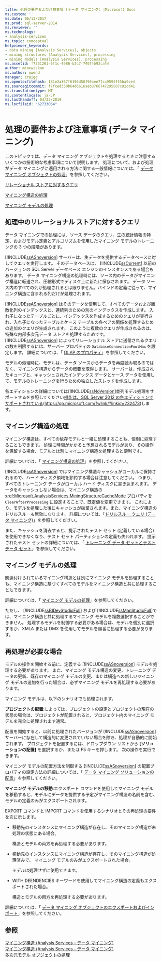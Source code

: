 ```yaml
---
title: 処理の要件および注意事項 (データ マイニング) |Microsoft Docs
ms.custom: ''
ms.date: 06/13/2017
ms.prod: sql-server-2014
ms.reviewer: ''
ms.technology:
- analysis-services
ms.topic: conceptual
helpviewer_keywords:
- data mining [Analysis Services], objects
- mining structures [Analysis Services], processing
- mining models [Analysis Services], processing
ms.assetid: f7331261-6f1c-4986-b2c7-740f4b92ca44
author: minewiskan
ms.author: owend
manager: craigg
ms.openlocfilehash: 181e2a367f6196d50f90aee77ca9590f55ba0ce4
ms.sourcegitcommit: f7fced330b64d6616aeb8766747295807c92dd41
ms.translationtype: MT
ms.contentlocale: ja-JP
ms.lasthandoff: 04/23/2019
ms.locfileid: "62733064"
---
```

# <a name="processing-requirements-and-considerations-data-mining"></a>処理の要件および注意事項 (データ マイニング)
  このトピックでは、データ マイニング オブジェクトを処理するときに注意するいくつかの技術的な考慮事項について説明します。 処理について、および処理がデータ マイニングに適用される方法に関する一般情報については、「 [データ マイニング オブジェクトの処理](processing-data-mining-objects.md)」を参照してください。  
  
 [リレーショナル ストアに対するクエリ](#bkmk_QueryReqs)  
  
 [マイニング構造の処理](#bkmk_ProcessStructures)  
  
 [マイニング モデルの処理](#bkmk_ProcessModels)  
  
##  <a name="bkmk_QueryReqs"></a> 処理中のリレーショナル ストアに対するクエリ  
 データ マイニングでの処理には、ソース データのクエリ、生の統計情報の特定、およびモデル定義とアルゴリズムを使用したマイニング モデルのトレーニングの 3 つの段階があります。  
  
 [!INCLUDE[ssASnoversion](../../includes/ssasnoversion-md.md)] サーバーは、生データを提供するデータベースに対してクエリを実行します。 そのデータベースは、 [!INCLUDE[ssCurrent](../../includes/sscurrent-md.md)] 以前のバージョンの SQL Server データベース エンジンのインスタンスである場合もあります。 データ マイニング構造の処理時には、ソース内のデータがマイニング構造に転送され、圧縮形式でディスク上に新たに保存されます。 データ ソース内のすべての列が処理されるとは限りません。バインドの定義に従って、マイニング構造に含まれる列だけが処理されます。  
  
 [!INCLUDE[ssASnoversion](../../includes/ssasnoversion-md.md)] はそのデータを使用して、すべてのデータおよび離散化列のインデックスと、連続列のための別のインデックスを作成します。 入れ子になったテーブルごとに、インデックスを作成するためのクエリが実行され、入れ子になったテーブルとケース テーブルの各ペアの関係を処理するための追加のクエリが生成されます。 このように複数のクエリが作成されるのは、特殊な内部多次元データ ストアを処理するためです。 [!INCLUDE[ssASnoversion](../../includes/ssasnoversion-md.md)] によってリレーショナル ストアに送信されるクエリの数を制限するには、サーバー プロパティの `DatabaseConnectionPoolMax` を設定します。 詳細については、「 [OLAP のプロパティ](../server-properties/olap-properties.md)」を参照してください。  
  
 モデルの処理時に、モデルは、データ ソースからデータを再度読み取るのではなく、マイニング構造からデータの概要を取得します。 サーバーは、作成されたキューブと、キャッシュされたインデックス データとケース データを使用して、モデルのトレーニングを行うための独立したスレッドを作成します。  
  
 各エディションの詳細については[!INCLUDE[ssNoVersion](../../includes/ssnoversion-md.md)]並列モデル処理をサポートするを参照してください[機能は、SQL Server 2012 の各エディションでサポートされている](https://go.microsoft.com/fwlink/?linkid=232473)(https://go.microsoft.com/fwlink/?linkid=232473)します。  
  
##  <a name="bkmk_ProcessStructures"></a> マイニング構造の処理  
 マイニング構造は、すべての依存モデルと一緒に処理することも、個別に処理することもできます。 処理に時間がかかると予想されるモデルがあり、その操作を保留する場合、モデルとは別にマイニング構造を処理すると便利です。  
  
 詳細については、「 [マイニング構造の処理](process-a-mining-structure.md)」を参照してください。  
  
 [!INCLUDE[ssASnoversion](../../includes/ssasnoversion-md.md)] ではマイニング構造キャッシュがローカルに保持されるので、ハード ディスク領域を節約する場合は注意してください。 つまり、すべてのトレーニング データがローカル ハード ディスクに書き込まれます。 データをキャッシュしない場合は、マイニング構造の <xref:Microsoft.AnalysisServices.MiningStructureCacheMode> プロパティを `ClearAfterProcessing` に設定することで、既定値を変更できます。 これにより、モデルを処理した後にキャッシュが破棄されます。また、マイニング構造のドリルスルーも無効になります。 詳細については、「[ドリルスルー クエリ &#40;データ マイニング&#41;](drillthrough-queries-data-mining.md)」を参照してください。  
  
 また、キャッシュを消去すると、提示されたテスト セット (定義している場合) を使用できなくなり、テスト セット パーティションの定義も失われます。 提示されたテスト セットの詳細については、「 [トレーニング データ セットとテスト データ セット](training-and-testing-data-sets.md)」を参照してください。  
  
##  <a name="bkmk_ProcessModels"></a> マイニング モデルの処理  
 関連付けられているマイニング構造とは別にマイニング モデルを処理することも、マイニング構造に基づくすべてのモデルをマイニング構造と共に処理することもできます。  
  
 詳細については、「 [マイニング モデルの処理](process-a-mining-model.md)」を参照してください。  
  
 ただし、 [!INCLUDE[ssBIDevStudioFull](../../includes/ssbidevstudiofull-md.md)] および [!INCLUDE[ssManStudioFull](../../includes/ssmanstudiofull-md.md)]では、マイニング構造と共に処理するマイニング モデルを複数選択することができません。 処理するモデルを制御する必要がある場合は、モデルを個別に選択するか、XMLA または DMX を使用してモデルを順番に処理する必要があります。  
  
## <a name="when-reprocessing-is-required"></a>再処理が必要な場合  
 モデルの操作を開始する前に、定義する [!INCLUDE[ssASnoversion](../../includes/ssasnoversion-md.md)] モデルを処理する必要があります。 また、マイニング モデル構造の変更、トレーニング データの更新、既存のマイニング モデルの変更、または構造への新しいマイニング モデルの追加を行った場合は、必ずマイニング モデルを再処理する必要があります。  
  
 マイニング モデルは、以下のシナリオでも処理されます。  
  
 **プロジェクトの配置**:によっては、プロジェクトの設定とプロジェクトの現在の状態の場合は、プロジェクトが配置されると、プロジェクト内のマイニング モデルを完全に処理されます通常。  
  
 配置を開始すると、以前に処理されたバージョンが [!INCLUDE[ssASnoversion](../../includes/ssasnoversion-md.md)] サーバーに存在して構造的に変更されていない場合を除き、処理が自動的に開始されます。 プロジェクトを配置するには、ドロップダウン リストから **[ソリューションの配置]** を選択するか、または F5 キーを押します。 次の操作を実行できます。  
  
 マイニング モデルの配置方法を制御する [!INCLUDE[ssASnoversion](../../includes/ssasnoversion-md.md)] の配置プロパティの設定方法の詳細については、「 [データ マイニング ソリューションの配置](deployment-of-data-mining-solutions.md)」を参照してください。  
  
 **マイニング モデルの移動**:エクスポート コマンドを使用してマイニング モデルを移動すると、モデルにデータを提供する予定がマイニング構造の名前を含む、モデルの定義のみがエクスポートされます。  
  
 EXPORT コマンドと IMPORT コマンドを使用するシナリオとその再処理の要件を次に示します。  
  
-   移動先のインスタンスにマイニング構造が存在し、そのマイニング構造が未処理の状態にある場合。  
  
     構造とモデルの両方を再処理する必要があります。  
  
-   移動先のインスタンスにマイニング構造が存在し、そのマイニング構造が処理済みで、 マイニング モデルのみがエクスポートされた場合。  
  
     モデルは処理せずに使用できます。  
  
-   WITH DEENDENCIES キーワードを使用してマイニング構造の定義もエクスポートされた場合。  
  
     構造とモデルの両方を再処理する必要があります。  
  
 詳細については、「 [データ マイニング オブジェクトのエクスポートおよびインポート](export-and-import-data-mining-objects.md)」を参照してください。  
  
## <a name="see-also"></a>参照  
 [マイニング構造 &#40;Analysis Services - データ マイニング&#41;](mining-structures-analysis-services-data-mining.md)   
 [マイニング構造 &#40;Analysis Services - データ マイニング&#41;](mining-structures-analysis-services-data-mining.md)   
 [多次元モデル オブジェクトの処理](../multidimensional-models/processing-a-multidimensional-model-analysis-services.md)  
  
  

